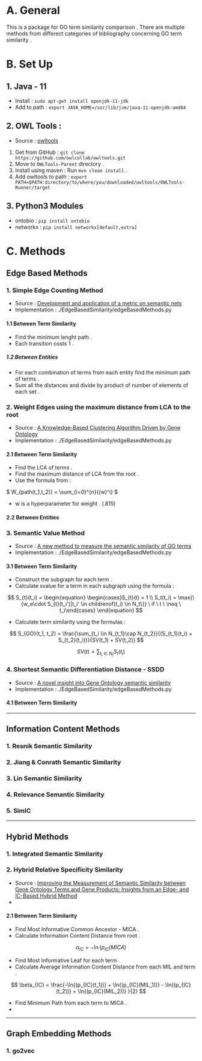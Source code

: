 # A. General

This is a package for GO term similarity comparison . There are multiple methods from differect categories of bibliography concerning GO term similarity .

# B. Set Up

## 1. Java - 11

- Install : `sudo apt-get install openjdk-11-jdk`
- Add to path : `export JAVA_HOME=/usr/lib/jvm/java-11-openjdk-amd64`

## 2. OWL Tools : 

- Source : [owltools](https://github.com/owlcollab/owltools)

1. Get from GitHub : `git clone https://github.com/owlcollab/owltools.git`
2. Move to `OWLTools-Parent` directory .
3. Install using maven : Run `mvn clean install` .
4. Add owltools to path : `export PATH=$PATH:directory/to/where/you/downloaded/owltools/OWLTools-Runner/target`

## 3. Python3 Modules

- ontobio : `pip install ontobio`
- networkx : `pip install networkx[default,extra]`

# C. Methods

## Edge Based Methods 

### 1. Simple Edge Counting Method 

- Source : [Development and application of a metric on semantic nets](https://ieeexplore.ieee.org/abstract/document/24528/)
- Implementation : ./EdgeBasedSimilarity/edgeBasedMethods.py

#### 1.1 Between Term Similarity

- Find the minimum lenght path .
- Each transition costs 1 .

##### 1.2 Between Entities

- For each combination of terms from each entity find the minimum path of terms .
- Sum all the distances and divide by product of number of elements of each set . 

### 2. Weight Edges using the maximum distance from LCA to the root

- Source : [A Knowledge-Based Clustering Algorithm Driven by
Gene Ontology](https://www.tandfonline.com/doi/abs/10.1081/BIP-200025659)
- Implementation : ./EdgeBasedSimilarity/edgeBasedMethods.py

#### 2.1 Between Term Similarity

- Find the LCA of terms .
- Find the maximum distance of LCA from the root .
- Use the formula from :

$
W_{path(t_1,t_2)} = \sum_{i=0}^{n}{(w)^i}
$

- w is a hyperparameter for weight . (.815)

#### 2.2 Between Entities

### 3. Semantic Value Method

- Source : [A new method to measure the semantic similarity of GO terms](https://academic.oup.com/bioinformatics/article/23/10/1274/197095)
- Implementation : ./EdgeBasedSimilarity/edgeBasedMethods.py

#### 3.1 Between Term Similarity

- Construct the subgraph for each term .
- Calculate svalue for a term in each subgraph using the formula :
  
$$
S_{t}(t_i) = 
\begin{equation}
\begin{cases}S_{t}(t) = 1 \\
S_t(t_i) = \max{\{w_e\cdot S_{t}(t_i')|t_i' \in childrenof(t_i) \in N_t\}} \ if \ t \ \neq \ t_i\end{cases}
\end{equation}
$$

- Calculate term similarity using the formulas :

$$
S_{GO}(t_1, t_2) = \frac{\sum_{t_i \in N_{t_1}\cap N_{t_2}}{(S_{t_1}(t_i) + S_{t_2}(t_i)}}{SV(t_1) + SV(t_2)}
$$

$$
SV(t) = \sum_{t_i \in N_t}{S_t(t_i)}
$$

### 4. Shortest Semantic Differentiation Distance - SSDD

- Source : [A novel insight into Gene Ontology semantic similarity](https://www.sciencedirect.com/science/article/pii/S0888754313000876)
- Implementation : ./EdgeBasedSimilarity/edgeBasedMethods.py

#### 4.1 Between Term Similarity

---

## Information Content Methods 

### 1. Resnik Semantic Similarity

### 2. Jiang & Conrath Semantic Similarity

### 3. Lin Semantic Similarity

### 4. Relevance Semantic Similarity

### 5. SimIC

---

## Hybrid Methods 

### 1. Integrated Semantic Similarity


### 2. Hybrid Relative Specificity Similarity

- Source : [Improving the Measurement of Semantic Similarity between Gene Ontology Terms and Gene Products: Insights from an Edge- and IC-Based Hybrid Method](https://journals.plos.org/plosone/article?id=10.1371/journal.pone.0066745)
- 

#### 2.1 Between Term Similarity

- Find Most Informative Common Ancestor - MICA .
- Calculate Information Content Distance from root .

$$
\alpha_{IC} = -\ln{(p_{IC}(MICA)}
$$

- Find Most Informative Leaf for each term .
- Calculate Average Information Content Distance from each MIL and term .

$$
\beta_{IC} = \frac{-\ln{(p_{IC}(t_1))} + \ln{(p_{IC}(MIL_1))} - \ln{(p_{IC}(t_2))} + \ln{(p_{IC}(MIL_2))} }{2}
$$

- Find Minimum Path from each term to MICA .
- 

---

## Graph Embedding Methods 

### 1. go2vec
